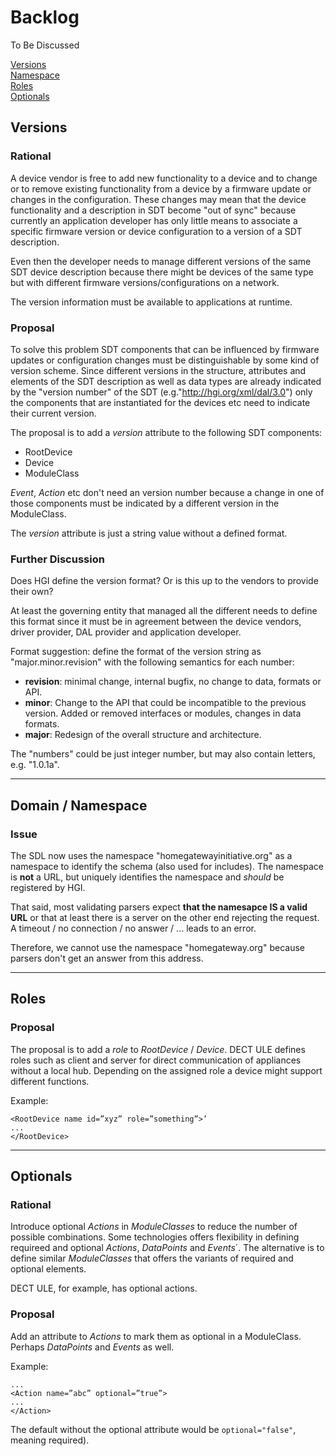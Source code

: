 # Backlog
To Be Discussed

[Versions](#Versions)  
[Namespace](#Namespace)  
[Roles](#Roles)  
[Optionals](#Optionals)  


<a name="Versions"></a>
## Versions
### Rational
A device vendor is free to add new functionality to a device and to change or to remove existing functionality from a device by a firmware update or changes in the configuration. These changes may mean that the device functionality and a description in SDT become "out of sync" because currently an application developer has only little means to associate a specific firmware version or device configuration to a version of a SDT description. 

Even then the developer needs to manage different versions of the same SDT device description because there might be devices of the same type but with different firmware versions/configurations on a network. 

The version information must be available to applications at runtime.

### Proposal
To solve this problem SDT components that can be influenced by firmware updates or configuration changes must be distinguishable by some kind of version scheme. Since different versions in the structure, attributes and elements of the SDT description as well as data types are already indicated by the "version number" of the SDT (e.g."http://hgi.org/xml/dal/3.0") only the components that are instantiated for the devices etc need to indicate their current version.

The proposal is to add a *version* attribute to the following SDT components:

- RootDevice
- Device
- ModuleClass

*Event*, *Action* etc don't need an version number because a change in one of those components must be indicated by a different version  in the ModuleClass.

The *version* attribute is just a string value without a defined format.

### Further Discussion
Does HGI define the version format? Or is this up to the vendors to provide their own? 

At least the governing entity that managed all the different needs to define this format since it must be in agreement between the device vendors, driver provider, DAL provider and application developer.

Format suggestion: define the format of the version string as "major.minor.revision" with the following semantics for each number:

- **revision**: minimal change, internal bugfix, no change to data, formats or API.
- **minor**: Change to the API that could be incompatible to the previous version. Added or removed interfaces or modules, changes in data formats.
- **major**: Redesign of the overall structure and architecture.

The "numbers" could be just integer number, but may also contain letters, e.g. "1.0.1a".

---

<a name="Namespace"></a>
## Domain / Namespace
### Issue
The SDL now uses the namespace "homegatewayinitiative.org" as a namespace to identify the schema (also used for includes). The namespace is **not** a URL, but uniquely identifies the namespace and *should* be registered by HGI.

That said, most validating parsers expect **that the namesapce IS a valid URL** or that at least there is a server on the other end rejecting the request. A timeout / no connection / no answer / ... leads to an error.

Therefore, we cannot use the namespace "homegateway.org" because parsers don't get an answer from this address.

---

<a name="Roles"></a>
## Roles
### Proposal
The proposal is to add a  *role* to *RootDevice* / *Device*. DECT ULE defines roles such as client and server for direct communication of appliances without a local hub. Depending on the assigned role a device might support different functions.

Example:
	
	<RootDevice name id=”xyz” role=”something”>’
	...
	</RootDevice>

---

<a name="Optionals"></a>
## Optionals
### Rational
Introduce optional *Actions* in *ModuleClasses* to reduce the number of possible combinations. Some technologies offers flexibility in defining requireed and optional *Actions*, *DataPoints* and *Events*´. The alternative is to define similar *ModuleClasses* that offers the variants of required and optional elements.

DECT ULE, for example, has optional actions.

### Proposal
Add an attribute to *Actions* to mark them as optional in a ModuleClass. Perhaps *DataPoints* and *Events* as well.

Example:

	...
	<Action name=”abc” optional=”true”>
	...
	</Action>

The default without the optional attribute would be  ``optional="false"``, meaning required).





